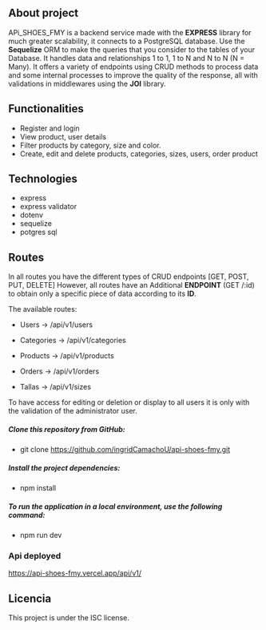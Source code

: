 ## About project

APi_SHOES_FMY is a backend service made with the **EXPRESS** library for much greater scalability, it connects to a PostgreSQL database. Use the **Sequelize** ORM to make the queries that you consider to the tables of your Database. It handles data and relationships 1 to 1, 1 to N and N to N (N = Many). It offers a variety of endpoints using CRUD methods to process data and some internal processes to improve the quality of the response, all with validations in middlewares using the **JOI** library.

## Functionalities

- Register and login
- View product, user details
- Filter products by category, size and color.
- Create, edit and delete products, categories, sizes, users, order product 

## Technologies

- express
- express validator
- dotenv
- sequelize
- potgres sql

## Routes

In all routes you have the different types of CRUD endpoints [GET, POST, PUT, DELETE]
However, all routes have an Additional **ENDPOINT** (GET /:id) to obtain only a specific piece of data according to its **ID**.

The available routes:

   -  Users -> /api/v1/users

   -  Categories -> /api/v1/categories

   -  Products -> /api/v1/products

   -  Orders -> /api/v1/orders

   -  Tallas -> /api/v1/sizes

To have access for editing or deletion or display to all users it is only with the validation of the administrator user.

##### Clone this repository from GitHub:

  -  git clone https://github.com/ingridCamachoU/api-shoes-fmy.git

#####  Install the project dependencies:

-  npm install

##### To run the application in a local environment, use the following command:

 - npm run dev

### Api deployed

https://api-shoes-fmy.vercel.app/api/v1/

## Licencia
This project is under the ISC license.
